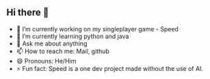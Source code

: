 ## Hi there 👋


- 🔭 I’m currently working on my singleplayer game - Speed
- 🌱 I’m currently learning python and java
- 💬 Ask me about anything
- 📫 How to reach me: Mail, github
- 😄 Pronouns: He/Him
- ⚡ Fun fact: Speed is a one dev project made without the use of AI.
